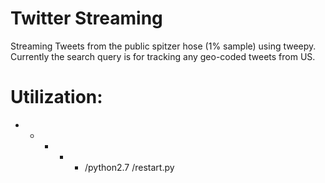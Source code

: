Twitter Streaming
=============
Streaming Tweets from the public spitzer hose (1% sample) using tweepy. Currently the search query is for tracking any geo-coded tweets from US.

Utilization:
=============

* * * * * <path to python>/python2.7 <path to restart script>/restart.py